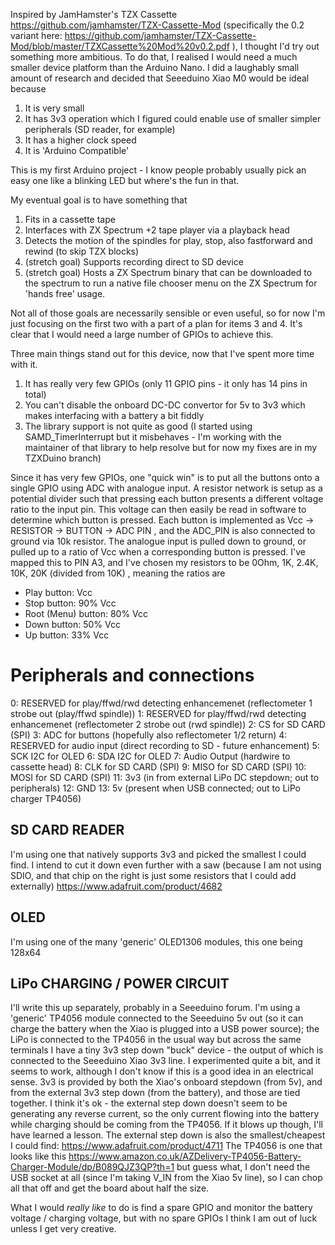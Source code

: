 Inspired by JamHamster's TZX Cassette  https://github.com/jamhamster/TZX-Cassette-Mod (specifically the 0.2 variant here: https://github.com/jamhamster/TZX-Cassette-Mod/blob/master/TZXCassette%20Mod%20v0.2.pdf ), I thought I'd try out something more ambitious.  To do that, I realised I would need a much smaller device platform than the Arduino Nano.
I did a laughably small amount of research and decided that Seeeduino Xiao M0 would be ideal because

1. It is very small
2. It has 3v3 operation which I figured could enable use of smaller simpler peripherals (SD reader, for example)
3. It has a higher clock speed
4. It is 'Arduino Compatible'

This is my first Arduino project - I know people probably usually pick an easy one like a blinking LED but where's the fun in that.

My eventual goal is to have something that

1. Fits in a cassette tape
2. Interfaces with ZX Spectrum +2 tape player via a playback head
3. Detects the motion of the spindles for play, stop, also fastforward and rewind (to skip TZX blocks)
4. (stretch goal) Supports recording direct to SD device
5. (stretch goal) Hosts a ZX Spectrum binary that can be downloaded to the spectrum to run a native file chooser menu on the ZX Spectrum for 'hands free' usage.

Not all of those goals are necessarily sensible or even useful, so for now I'm just focusing on the first two with a part of a plan for items 3 and 4.  It's clear that I would need a large number of GPIOs to achieve this.

Three main things stand out for this device, now that I've spent more time with it.

1. It has really very few GPIOs (only 11 GPIO pins - it only has 14 pins in total)
2. You can't disable the onboard DC-DC convertor for 5v to 3v3 which makes interfacing with a battery a bit fiddly
3. The library support is not quite as good (I started using SAMD_TimerInterrupt but it misbehaves - I'm working with the maintainer of that library to help resolve but for now my fixes are in my TZXDuino branch)

Since it has very few GPIOs, one "quick win" is to put all the buttons onto a single GPIO using ADC with analogue input.  A resistor network is setup as a potential divider such that pressing each button presents a different voltage ratio to the input pin.  This voltage can then easily be read in software to determine which button is pressed.
Each button is implemented as Vcc -> RESISTOR -> BUTTON -> ADC PIN , and the ADC_PIN is also connected to ground via 10k resistor.  The analogue input is pulled down to ground, or pulled up to a ratio of Vcc when a corresponding button is pressed.
I've mapped this to PIN A3, and I've chosen my resistors to be 0Ohm, 1K, 2.4K, 10K, 20K (divided from 10K) , meaning the ratios are
* Play button: Vcc
* Stop button: 90% Vcc
* Root (Menu) button: 80% Vcc
* Down button: 50% Vcc
* Up button: 33% Vcc


# Peripherals and connections

0: RESERVED for play/ffwd/rwd detecting enhancemenet (reflectometer 1 strobe out (play/ffwd spindle)) 
1: RESERVED for play/ffwd/rwd detecting enhancemenet (reflectometer 2 strobe out (rwd spindle))
2: CS for SD CARD (SPI)
3: ADC for buttons (hopefully also reflectometer 1/2 return)
4: RESERVED for audio input (direct recording to SD - future enhancement)
5: SCK I2C for OLED
6: SDA I2C for OLED
7: Audio Output (hardwire to cassette head)
8: CLK for SD CARD (SPI)
9: MISO for SD CARD (SPI)
10: MOSI for SD CARD (SPI)
11: 3v3 (in from external LiPo DC stepdown; out to peripherals)
12: GND
13: 5v (present when USB connected; out to LiPo charger TP4056)

## SD CARD READER
I'm using one that natively supports 3v3 and picked the smallest I could find.  I intend to cut it down even further with a saw (because I am not using SDIO, and that chip on the right is just some resistors that I could add externally)
https://www.adafruit.com/product/4682

## OLED
I'm using one of the many 'generic' OLED1306 modules, this one being 128x64

## LiPo CHARGING / POWER CIRCUIT
I'll write this up separately, probably in a Seeeduino forum.  I'm using a 'generic' TP4056 module connected to the Seeeduino 5v out (so it can charge the battery when the Xiao is plugged into a USB power source); the LiPo is connected to the TP4056 in the usual way but across the same terminals I have a tiny 3v3 step down "buck" device - the output of which is connected to the Seeeduino Xiao 3v3 line.
I experimented quite a bit, and it seems to work, although I don't know if this is a good idea in an electrical sense.  3v3 is provided by both the Xiao's onboard stepdown (from 5v), and from the external 3v3 step down (from the battery), and those are tied together.  I think it's ok - the external step down doesn't seem to be generating any reverse current, so the only current flowing into the battery while charging should be coming from the TP4056.  If it blows up though, I'll have learned a lesson.
The external step down is also the smallest/cheapest I could find: https://www.adafruit.com/product/4711
The TP4056 is one that looks like this https://www.amazon.co.uk/AZDelivery-TP4056-Battery-Charger-Module/dp/B089QJZ3QP?th=1 but guess what, I don't need the USB socket at all (since I'm taking V_IN from the Xiao 5v line), so I can chop all that off and get the board about half the size.

What I would *really like* to do is find a spare GPIO and monitor the battery voltage / charging voltage, but with no spare GPIOs I think I am out of luck unless I get very creative.

